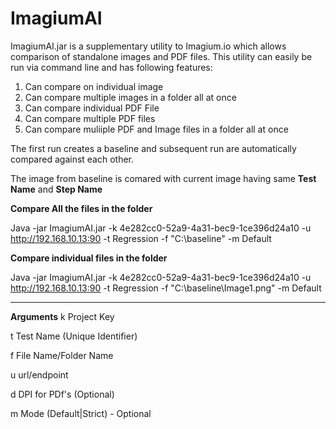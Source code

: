 # ImagiumAI

ImagiumAI.jar is a supplementary utility to Imagium.io which allows comparison of standalone images and PDF files.
This utility can easily be run via command line and has following features:
1. Can compare on individual image 
2. Can compare multiple images in a folder all at once
3. Can compare individual PDF File
4. Can compare multiple PDF files
5. Can compare muliiple PDF and Image files in a folder all at once



The first run creates a baseline and subsequent run are automatically compared against each other.

The image from baseline is comared with current image having same **Test Name** and **Step Name**

**Compare All the files in the folder**

Java -jar ImagiumAI.jar -k 4e282cc0-52a9-4a31-bec9-1ce396d24a10 -u http://192.168.10.13:90   -t Regression -f "C:\baseline" -m Default

**Compare individual files in the folder**

Java -jar ImagiumAI.jar -k 4e282cc0-52a9-4a31-bec9-1ce396d24a10 -u http://192.168.10.13:90   -t Regression -f "C:\baseline\Image1.png" -m Default

---------------------------------------------------------------

**Arguments**
k   Project Key 

t   Test Name (Unique Identifier)

f   File Name/Folder Name

u   url/endpoint

d   DPI for PDf's (Optional)

m   Mode (Default|Strict) - Optional


